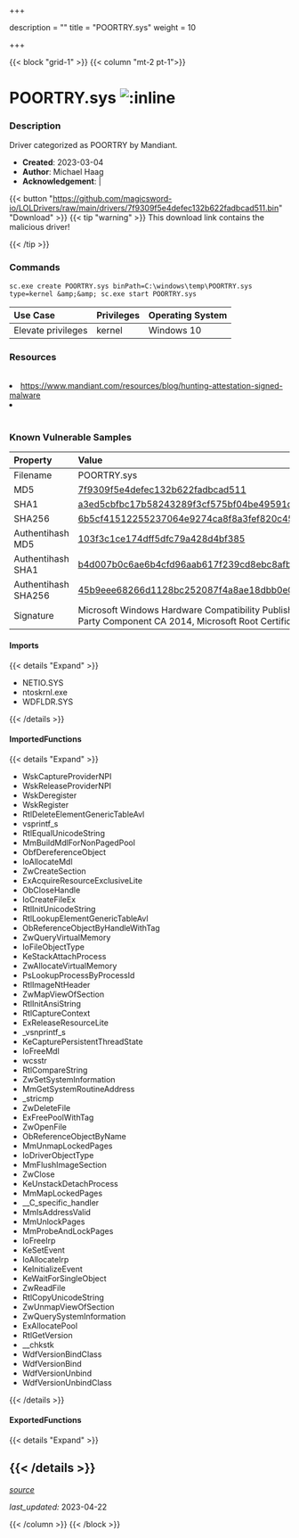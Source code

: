 +++

description = ""
title = "POORTRY.sys"
weight = 10

+++


{{< block "grid-1" >}}
{{< column "mt-2 pt-1">}}


# POORTRY.sys ![:inline](/images/twitter_verified.png) 


### Description

Driver categorized as POORTRY by Mandiant.

- **Created**: 2023-03-04
- **Author**: Michael Haag
- **Acknowledgement**:  | [](https://twitter.com/)

{{< button "https://github.com/magicsword-io/LOLDrivers/raw/main/drivers/7f9309f5e4defec132b622fadbcad511.bin" "Download" >}}
{{< tip "warning" >}}
This download link contains the malicious driver!

{{< /tip >}}

### Commands

```
sc.exe create POORTRY.sys binPath=C:\windows\temp\POORTRY.sys type=kernel &amp;&amp; sc.exe start POORTRY.sys
```

| Use Case | Privileges | Operating System | 
|:---- | ---- | ---- |
| Elevate privileges | kernel | Windows 10 |

### Resources
<br>
<li><a href="https://www.mandiant.com/resources/blog/hunting-attestation-signed-malware">https://www.mandiant.com/resources/blog/hunting-attestation-signed-malware</a></li>
<li><a href=""></a></li>
<br>

### Known Vulnerable Samples

| Property           | Value |
|:-------------------|:------|
| Filename           | POORTRY.sys |
| MD5                | [7f9309f5e4defec132b622fadbcad511](https://www.virustotal.com/gui/file/7f9309f5e4defec132b622fadbcad511) |
| SHA1               | [a3ed5cbfbc17b58243289f3cf575bf04be49591d](https://www.virustotal.com/gui/file/a3ed5cbfbc17b58243289f3cf575bf04be49591d) |
| SHA256             | [6b5cf41512255237064e9274ca8f8a3fef820c45aa6067c9c6a0e6f5751a0421](https://www.virustotal.com/gui/file/6b5cf41512255237064e9274ca8f8a3fef820c45aa6067c9c6a0e6f5751a0421) |
| Authentihash MD5   | [103f3c1ce174dff5dfc79a428d4bf385](https://www.virustotal.com/gui/search/authentihash%253A103f3c1ce174dff5dfc79a428d4bf385) |
| Authentihash SHA1  | [b4d007b0c6ae6b4cfd96aab617f239cd8ebc8afb](https://www.virustotal.com/gui/search/authentihash%253Ab4d007b0c6ae6b4cfd96aab617f239cd8ebc8afb) |
| Authentihash SHA256| [45b9eee68266d1128bc252087f4a8ae18dbb0e0b6317e28bc248b25ca2431a56](https://www.virustotal.com/gui/search/authentihash%253A45b9eee68266d1128bc252087f4a8ae18dbb0e0b6317e28bc248b25ca2431a56) |
| Signature         | Microsoft Windows Hardware Compatibility Publisher, Microsoft Windows Third Party Component CA 2014, Microsoft Root Certificate Authority 2010   |


#### Imports
{{< details "Expand" >}}
* NETIO.SYS
* ntoskrnl.exe
* WDFLDR.SYS

{{< /details >}}
#### ImportedFunctions
{{< details "Expand" >}}
* WskCaptureProviderNPI
* WskReleaseProviderNPI
* WskDeregister
* WskRegister
* RtlDeleteElementGenericTableAvl
* vsprintf_s
* RtlEqualUnicodeString
* MmBuildMdlForNonPagedPool
* ObfDereferenceObject
* IoAllocateMdl
* ZwCreateSection
* ExAcquireResourceExclusiveLite
* ObCloseHandle
* IoCreateFileEx
* RtlInitUnicodeString
* RtlLookupElementGenericTableAvl
* ObReferenceObjectByHandleWithTag
* ZwQueryVirtualMemory
* IoFileObjectType
* KeStackAttachProcess
* ZwAllocateVirtualMemory
* PsLookupProcessByProcessId
* RtlImageNtHeader
* ZwMapViewOfSection
* RtlInitAnsiString
* RtlCaptureContext
* ExReleaseResourceLite
* _vsnprintf_s
* KeCapturePersistentThreadState
* IoFreeMdl
* wcsstr
* RtlCompareString
* ZwSetSystemInformation
* MmGetSystemRoutineAddress
* _stricmp
* ZwDeleteFile
* ExFreePoolWithTag
* ZwOpenFile
* ObReferenceObjectByName
* MmUnmapLockedPages
* IoDriverObjectType
* MmFlushImageSection
* ZwClose
* KeUnstackDetachProcess
* MmMapLockedPages
* __C_specific_handler
* MmIsAddressValid
* MmUnlockPages
* MmProbeAndLockPages
* IoFreeIrp
* KeSetEvent
* IoAllocateIrp
* KeInitializeEvent
* KeWaitForSingleObject
* ZwReadFile
* RtlCopyUnicodeString
* ZwUnmapViewOfSection
* ZwQuerySystemInformation
* ExAllocatePool
* RtlGetVersion
* __chkstk
* WdfVersionBindClass
* WdfVersionBind
* WdfVersionUnbind
* WdfVersionUnbindClass

{{< /details >}}
#### ExportedFunctions
{{< details "Expand" >}}

{{< /details >}}
-----



[*source*](https://github.com/magicsword-io/LOLDrivers/tree/main/yaml/poortry.yaml)

*last_updated:* 2023-04-22








{{< /column >}}
{{< /block >}}
